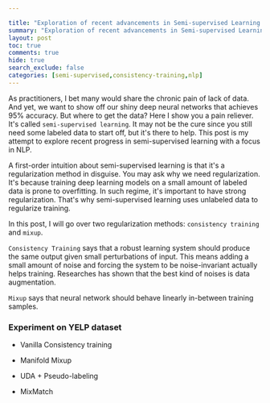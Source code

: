 ```yaml
---

title: "Exploration of recent advancements in Semi-supervised Learning for NLP (part1)"
summary: "Exploration of recent advancements in Semi-supervised Learning for NLP (part1)"
layout: post
toc: true
comments: true
hide: true
search_exclude: false
categories: [semi-supervised,consistency-training,nlp]
---
```


As practitioners, I bet many would share the chronic pain of lack of data. And yet, we want to show off our shiny deep neural networks that achieves 95% accuracy. But where to get the data? Here I show you a pain reliever. It's called `semi-supervised learning`. It may not be the cure since you still need some labeled data to start off, but it's there to help. This post is my attempt to explore recent progress in semi-supervised learning with a focus in NLP.

A first-order intuition about semi-supervised learning is that it's a regularization method in disguise. You may ask why we need regularization. It's because training deep learning models on a small amount of labeled data is prone to overfitting. In such regime, it's important to have strong regularization. That's why semi-supervised learning uses unlabeled data to regularize training.

In this post, I will go over two regularization methods: `consistency training` and `mixup`.

`Consistency Training` says that a robust learning system should produce the same output given small perturbations of input. This means adding a small amount of noise and forcing the system to be noise-invariant actually helps training. Researches has shown that the best kind of noises is data augmentation.

`Mixup` says that neural network should behave linearly in-between training samples.



### Experiment on YELP dataset







- Vanilla Consistency training
- Manifold Mixup







- UDA + Pseudo-labeling

- MixMatch

  

  